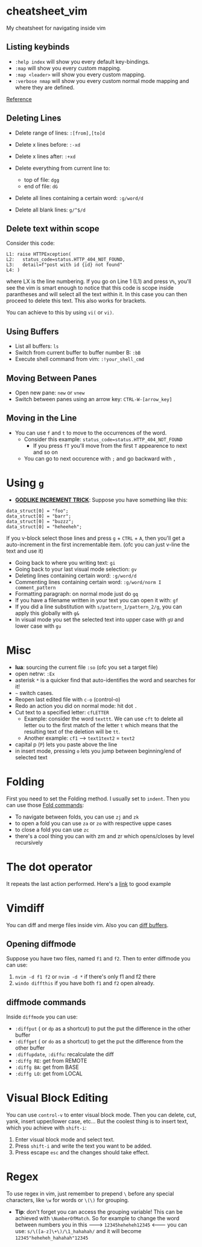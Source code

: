 # cheatsheet_vim
My cheatsheet for navigating inside vim

## Listing keybinds

- `:help index` will show you every default key-bindings.
- `:map` will show you every custom mapping.
- `:map <leader>` will show you every custom <leader> mapping.
- `:verbose nmap` will show you every custom normal mode mapping and where they are defined.

[Reference](https://stackoverflow.com/questions/27458206/is-there-a-way-to-see-all-vim-keybindings)  
  
## Deleting Lines

- Delete range of lines: `:[from],[to]d`
- Delete x lines before: `:-xd`
- Delete x lines after: `:+xd`
- Delete everything from current line to: 
  - top of file: `dgg`
  - end of file: `dG`

- Delete all lines containing a certain word: `:g/word/d`
- Delete all blank lines: `g/^$/d`

## Delete text within scope

Consider this code: 
```
L1: raise HTTPException(
L2:   status_code=status.HTTP_404_NOT_FOUND,
L3:   detail=f"post with id {id} not found"
L4: )
```
where LX is the line numbering. If you go on Line 1 (L1) and press `V%`, you'll see the vim is smart enough to notice that this code is scope inside parantheses and will select all the text within it. In this case you can then proceed to delete this text. This also works for brackets.

You can achieve to this by using `vi(` or `vi)`.


## Using Buffers

- List all buffers: `ls`
- Switch from current buffer to buffer number B: `:bB`
- Execute shell command from vim: `:!your_shell_cmd`

## Moving Between Panes

- Open new pane: `new` or `vnew`
- Switch between panes using an arrow key: `CTRL-W-[arrow_key]`

## Moving in the Line
  
- You can use `f` and `t` to move to the occurrences of the word. 
  - Consider this example: `status_code=status.HTTP_404_NOT_FOUND`
    - If you press `fT` you'll move from the first `T` appearence to next and so on
  - You can go to next occurence with `;` and go backward with `,`
  
# Using `g`

- **[GODLIKE INCREMENT TRICK](https://www.youtube.com/watch?v=uL9oOZStezw)**: Suppose you have something like this: 

```
data_struct[0] = "foo";
data_struct[0] = "barr";
data_struct[0] = "buzzz";
data_struct[0] = "heheeheh";
```

If you v-block select those lines and press `g` + `CTRL` + `A`, then you'll get a auto-increment in the first incrementable item. (ofc you can just v-line the text and use it)

- Going back to where you writing text: `gi`
- Going back to your last visual mode selection: `gv`
- Deleting lines containing certain word: `:g/word/d`
- Commenting lines containing certain word: `:g/word/norm I comment_pattern`
- Formatting paragraph: on normal mode just do `gq`
- If you have a filename written in your text you can open it with: `gf`
- If you did a line substitution with `s/pattern_1/pattern_2/g`, you can apply this globally with `g&`
- In visual mode you set the selected text into upper case with `gU` and lower case with `gu`
  
  
# Misc
  
- **lua**: sourcing the current file `:so` (ofc you set a target file)
- open netrw: `:Ex`
- asterisk `*` is a quicker find that auto-identifies the word and searches for it!
- `~` switch cases.
- Reopen last edited file with `c-o` (control-o)
- Redo an action you did on normal mode: hit dot `.`
- Cut text to a specified letter: `cfLETTER`
  - Example: consider the word `texttt`. We can use `cft` to delete all letter ou to the first match of the letter `t` which means that the resulting text of the deletion will be `tt`.
  - Another example: `cf1` --> `text1text2` = `text2`
- capital p (`P`) lets you paste above the line
- in insert mode, pressing `o` lets you jump between beginning/end of selected text


# Folding

First you need to set the Folding method. I usually set to `indent`. Then you can use those [Fold commands](https://neovim.io/doc/user/fold.html):

- To navigate between folds, you can use `zj` and `zk`
- to open a fold you can use `za` or `zo` with respective uppe cases
- to close a fold you can use `zc`
- there's a cool thing you can with zm and zr which opens/closes by level recursively


# The dot operator

It repeats the last action performed. Here's a [link](https://sodocumentation.net/vim/topic/3665/the-dot-operator) to good example 

# Vimdiff

You can diff and merge files inside vim. Also you can [diff buffers](http://vimcasts.org/episodes/comparing-buffers-with-vimdiff/).

## Opening diffmode

Suppose you have two files, named `f1` and `f2`. Then to enter diffmode you can use:

1. `nvim -d f1 f2` or `nvim -d *` if there's only f1 and f2 there
2. `windo diffthis` if you have both `f1` and `f2` open already.

## diffmode commands

Inside `diffmode` you can use: 

- `:diffput` ( or `dp` as a shortcut) to put the put the difference in the other buffer 
- `:diffget` ( or `do` as a shortcut) to get the put the difference from the other buffer 
- `:diffupdate`, `:diffu`: recalculate the diff
- `:diffg RE`: get from REMOTE
- `:diffg BA`: get from BASE
- `:diffg LO`: get from LOCAL

# Visual Block Editing

You can use `control-v` to enter visual block mode. Then you can delete, cut, yank, insert upper/lower case, etc... But the coolest thing is to insert text, which you achieve with `shift-i`:

1. Enter visual block mode and select text.
2. Press `shift-i` and write the text you want to be added.
3. Press escape `esc` and the changes should take effect.


# Regex

To use regex in vim, just remember to prepend `\` before any special characters, like `\w` for words or `\(\)` for grouping.

- **Tip**: don't forget you can access the grouping variable! This can be achieved with `\NumberOfMatch`. So for example to change the word between numbers you in this ---> `12345heheheh12345` <--- you can use: `s/\([a-z]\+\)/\1_hahahah/` and it will become `12345"heheheh_hahahah"12345`
